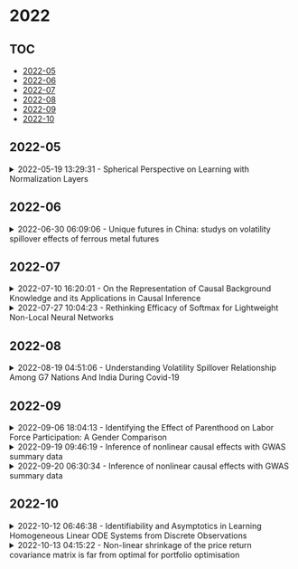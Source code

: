 # 2022

## TOC

- [2022-05](#2022-05)
- [2022-06](#2022-06)
- [2022-07](#2022-07)
- [2022-08](#2022-08)
- [2022-09](#2022-09)
- [2022-10](#2022-10)

## 2022-05

<details>

<summary>2022-05-19 13:29:31 - Spherical Perspective on Learning with Normalization Layers</summary>

- *Simon Roburin, Yann de Mont-Marin, Andrei Bursuc, Renaud Marlet, Patrick Pérez, Mathieu Aubry*

- `2006.13382v3` - [abs](http://arxiv.org/abs/2006.13382v3) - [pdf](http://arxiv.org/pdf/2006.13382v3)

> Normalization Layers (NLs) are widely used in modern deep-learning architectures. Despite their apparent simplicity, their effect on optimization is not yet fully understood. This paper introduces a spherical framework to study the optimization of neural networks with NLs from a geometric perspective. Concretely, the radial invariance of groups of parameters, such as filters for convolutional neural networks, allows to translate the optimization steps on the $L_2$ unit hypersphere. This formulation and the associated geometric interpretation shed new light on the training dynamics. Firstly, the first effective learning rate expression of Adam is derived. Then the demonstration that, in the presence of NLs, performing Stochastic Gradient Descent (SGD) alone is actually equivalent to a variant of Adam constrained to the unit hypersphere, stems from the framework. Finally, this analysis outlines phenomena that previous variants of Adam act on and their importance in the optimization process are experimentally validated.

</details>


## 2022-06

<details>

<summary>2022-06-30 06:09:06 - Unique futures in China: studys on volatility spillover effects of ferrous metal futures</summary>

- *Tingting Cao, Weiqing Sun, Cuiping Sun, Lin Hao*

- `2206.15039v1` - [abs](http://arxiv.org/abs/2206.15039v1) - [pdf](http://arxiv.org/pdf/2206.15039v1)

> Ferrous metal futures have become unique commodity futures with Chinese characteristics. Due to the late listing time, it has received less attention from scholars. Our research focuses on the volatility spillover effects, defined as the intensity of price volatility in financial instruments. We use DCC-GARCH, BEKK-GARCH, and DY(2012) index methods to conduct empirical tests on the volatility spillover effects of the Chinese ferrous metal futures market and other parts of the Chinese commodity futures market, as well as industries related to the steel industry chain in stock markets. It can be seen that there is a close volatility spillover relationship between ferrous metal futures and nonferrous metal futures. Energy futures and chemical futures have a significant transmission effect on the fluctuations of ferrous metals. In addition, ferrous metal futures have a significant spillover effect on the stock index of the steel industry, real estate industry, building materials industry, machinery equipment industry, and household appliance industry. Studying the volatility spillover effect of the ferrous metal futures market can reveal the operating laws of this field and provide ideas and theoretical references for investors to hedge their risks. It shows that the ferrous metal futures market has an essential role as a "barometer" for the Chinese commodity futures market and the stock market.

</details>


## 2022-07

<details>

<summary>2022-07-10 16:20:01 - On the Representation of Causal Background Knowledge and its Applications in Causal Inference</summary>

- *Zhuangyan Fang, Ruiqi Zhao, Yue Liu, Yangbo He*

- `2207.05067v1` - [abs](http://arxiv.org/abs/2207.05067v1) - [pdf](http://arxiv.org/pdf/2207.05067v1)

> Causal background knowledge about the existence or the absence of causal edges and paths is frequently encountered in observational studies. The shared directed edges and links of a subclass of Markov equivalent DAGs refined due to background knowledge can be represented by a causal maximally partially directed acyclic graph (MPDAG). In this paper, we first provide a sound and complete graphical characterization of causal MPDAGs and give a minimal representation of a causal MPDAG. Then, we introduce a novel representation called direct causal clause (DCC) to represent all types of causal background knowledge in a unified form. Using DCCs, we study the consistency and equivalency of causal background knowledge and show that any causal background knowledge set can be equivalently decomposed into a causal MPDAG plus a minimal residual set of DCCs. Polynomial-time algorithms are also provided for checking the consistency, equivalency, and finding the decomposed MPDAG and residual DCCs. Finally, with causal background knowledge, we prove a sufficient and necessary condition to identify causal effects and surprisingly find that the identifiability of causal effects only depends on the decomposed MPDAG. We also develop a local IDA-type algorithm to estimate the possible values of an unidentifiable effect. Simulations suggest that causal background knowledge can significantly improve the identifiability of causal effects.

</details>

<details>

<summary>2022-07-27 10:04:23 - Rethinking Efficacy of Softmax for Lightweight Non-Local Neural Networks</summary>

- *Yooshin Cho, Youngsoo Kim, Hanbyel Cho, Jaesung Ahn, Hyeong Gwon Hong, Junmo Kim*

- `2207.13423v1` - [abs](http://arxiv.org/abs/2207.13423v1) - [pdf](http://arxiv.org/pdf/2207.13423v1)

> Non-local (NL) block is a popular module that demonstrates the capability to model global contexts. However, NL block generally has heavy computation and memory costs, so it is impractical to apply the block to high-resolution feature maps. In this paper, to investigate the efficacy of NL block, we empirically analyze if the magnitude and direction of input feature vectors properly affect the attention between vectors. The results show the inefficacy of softmax operation which is generally used to normalize the attention map of the NL block. Attention maps normalized with softmax operation highly rely upon magnitude of key vectors, and performance is degenerated if the magnitude information is removed. By replacing softmax operation with the scaling factor, we demonstrate improved performance on CIFAR-10, CIFAR-100, and Tiny-ImageNet. In Addition, our method shows robustness to embedding channel reduction and embedding weight initialization. Notably, our method makes multi-head attention employable without additional computational cost.

</details>


## 2022-08

<details>

<summary>2022-08-19 04:51:06 - Understanding Volatility Spillover Relationship Among G7 Nations And India During Covid-19</summary>

- *Avik Das, Dr. Devanjali Nandi Das*

- `2208.09148v1` - [abs](http://arxiv.org/abs/2208.09148v1) - [pdf](http://arxiv.org/pdf/2208.09148v1)

> Purpose: In the context of a COVID pandemic in 2020-21, this paper attempts to capture the interconnectedness and volatility transmission dynamics. The nature of change in volatility spillover effects and time-varying conditional correlation among the G7 countries and India is investigated. Methodology: To assess the volatility spillover effects, the bivariate BEKK and t- DCC (1,1) GARCH (1,1) models have been used. Our research shows how the dynamics of volatility spillover between India and the G7 countries shift before and during COVID-19. Findings: The findings reveal that the extent of volatility spillover has altered during COVID compared to the pre-COVID environment. During this pandemic, a sharp increase in conditional correlation indicates an increase in systematic risk between countries. Originality: The study contributes to a better understanding of the dynamics of volatility spillover between G7 countries and India. Asset managers and foreign corporations can use the changing spillover dynamics to improve investment decisions and implement effective hedging measures to protect their interests. Furthermore, this research will assist financial regulators in assessing market risk in the future owing to crises like as COVID-19.

</details>


## 2022-09

<details>

<summary>2022-09-06 18:04:13 - Identifying the Effect of Parenthood on Labor Force Participation: A Gender Comparison</summary>

- *Seyyed Ali Zeytoon Nejad Moosavian*

- `2209.02743v1` - [abs](http://arxiv.org/abs/2209.02743v1) - [pdf](http://arxiv.org/pdf/2209.02743v1)

> Identifying the factors that influence labor force participation could elucidate how individuals arrive at their labor supply decisions, whose understanding is, in turn, of crucial importance in analyzing how the supply side of the labor market functions. This paper investigates the effect of parenthood status on Labor Force Participation (LFP) decisions using an individual-level fixed-effects identification strategy. The differences across individuals and over time in having or not having children as well as being or not being in the labor force provide the variation needed to assess the association between individuals' LFP behavior and parenthood. Parenthood could have different impacts on mothers than it would on fathers. In order to look at the causal effect of maternity and paternity on LFP separately, the data is disaggregated by gender. To this end, the effect of a change in the parenthood status can be measured using individual-level fixed-effects to account for time-invariant characteristics of individuals becoming a parent. The primary data source used is the National Longitudinal Surveys (NLS). Considering the nature of LFP variable, this paper employs Binary Response Models (BRMs) to estimate LFP equations using individual-level micro data. The findings of the study show that parenthood has a negative overall effect on LFP. However, paternity has a significant positive effect on the likelihood of being in the labor force, whilst maternity has a significant negative impact of LFP. In addition, the results imply that the effect of parenthood on LFP has been fading away over time, regardless of the gender of parents. These two pieces of evidence precisely map onto the theoretical predictions made by the related mainstream economic theories (the traditional neoclassical theory of labor supply as well as Becker's household production model). These results are ...

</details>

<details>

<summary>2022-09-19 09:46:19 - Inference of nonlinear causal effects with GWAS summary data</summary>

- *Ben Dai, Chunlin Li, Haoran Xue, Wei Pan, Xiaotong Shen*

- `2209.08889v1` - [abs](http://arxiv.org/abs/2209.08889v1) - [pdf](http://arxiv.org/pdf/2209.08889v1)

> Large-scale genome-wide association studies (GWAS) have offered an exciting opportunity to discover putative causal genes or risk factors associated with diseases by using SNPs as instrumental variables (IVs). However, conventional approaches assume linear causal relations partly for simplicity and partly for the only availability of GWAS summary data. In this work, we propose a novel model {for transcriptome-wide association studies (TWAS)} to incorporate nonlinear relationships across IVs, an exposure, and an outcome, which is robust against violations of the valid IV assumptions and permits the use of GWAS summary data. We decouple the estimation of a marginal causal effect and a nonlinear transformation, where the former is estimated via sliced inverse regression and a sparse instrumental variable regression, and the latter is estimated by a ratio-adjusted inverse regression. On this ground, we propose an inferential procedure. An application of the proposed method to the ADNI gene expression data and the IGAP GWAS summary data identifies 18 causal genes associated with Alzheimer's disease, including APOE and TOMM40, in addition to 7 other genes missed by two-stage least squares considering only linear relationships. Our findings suggest that nonlinear modeling is required to unleash the power of IV regression for identifying potentially nonlinear gene-trait associations. Accompanying this paper is our Python library nl-causal(https://github.com/nl-causal/nonlinear-causal) that implements the proposed method.

</details>

<details>

<summary>2022-09-20 06:30:34 - Inference of nonlinear causal effects with GWAS summary data</summary>

- *Ben Dai, Chunlin Li, Haoran Xue, Wei Pan, Xiaotong Shen*

- `2209.08889v2` - [abs](http://arxiv.org/abs/2209.08889v2) - [pdf](http://arxiv.org/pdf/2209.08889v2)

> Large-scale genome-wide association studies (GWAS) have offered an exciting opportunity to discover putative causal genes or risk factors associated with diseases by using SNPs as instrumental variables (IVs). However, conventional approaches assume linear causal relations partly for simplicity and partly for the only availability of GWAS summary data. In this work, we propose a novel model {for transcriptome-wide association studies (TWAS)} to incorporate nonlinear relationships across IVs, an exposure, and an outcome, which is robust against violations of the valid IV assumptions and permits the use of GWAS summary data. We decouple the estimation of a marginal causal effect and a nonlinear transformation, where the former is estimated via sliced inverse regression and a sparse instrumental variable regression, and the latter is estimated by a ratio-adjusted inverse regression. On this ground, we propose an inferential procedure. An application of the proposed method to the ADNI gene expression data and the IGAP GWAS summary data identifies 18 causal genes associated with Alzheimer's disease, including APOE and TOMM40, in addition to 7 other genes missed by two-stage least squares considering only linear relationships. Our findings suggest that nonlinear modeling is required to unleash the power of IV regression for identifying potentially nonlinear gene-trait associations. Accompanying this paper is our Python library nl-causal(https://github.com/nl-causal/nonlinear-causal) that implements the proposed method.

</details>


## 2022-10

<details>

<summary>2022-10-12 06:46:38 - Identifiability and Asymptotics in Learning Homogeneous Linear ODE Systems from Discrete Observations</summary>

- *Yuanyuan Wang, Wei Huang, Mingming Gong, Xi Geng, Tongliang Liu, Kun Zhang, Dacheng Tao*

- `2210.05955v1` - [abs](http://arxiv.org/abs/2210.05955v1) - [pdf](http://arxiv.org/pdf/2210.05955v1)

> Ordinary Differential Equations (ODEs) have recently gained a lot of attention in machine learning. However, the theoretical aspects, e.g., identifiability and asymptotic properties of statistical estimation are still obscure. This paper derives a sufficient condition for the identifiability of homogeneous linear ODE systems from a sequence of equally-spaced error-free observations sampled from a single trajectory. When observations are disturbed by measurement noise, we prove that under mild conditions, the parameter estimator based on the Nonlinear Least Squares (NLS) method is consistent and asymptotic normal with $n^{-1/2}$ convergence rate. Based on the asymptotic normality property, we construct confidence sets for the unknown system parameters and propose a new method to infer the causal structure of the ODE system, i.e., inferring whether there is a causal link between system variables. Furthermore, we extend the results to degraded observations, including aggregated and time-scaled ones. To the best of our knowledge, our work is the first systematic study of the identifiability and asymptotic properties in learning linear ODE systems. We also construct simulations with various system dimensions to illustrate the established theoretical results.

</details>

<details>

<summary>2022-10-13 04:15:22 - Non-linear shrinkage of the price return covariance matrix is far from optimal for portfolio optimisation</summary>

- *Christian Bongiorno, Damien Challet*

- `2112.07521v2` - [abs](http://arxiv.org/abs/2112.07521v2) - [pdf](http://arxiv.org/pdf/2112.07521v2)

> Portfolio optimization requires sophisticated covariance estimators that are able to filter out estimation noise. Non-linear shrinkage is a popular estimator based on how the Oracle eigenvalues can be computed using only data from the calibration window. Contrary to common belief, NLS is not optimal for portfolio optimization because it does not minimize the right cost function when the asset dependence structure is non-stationary. We instead derive the optimal target. Using historical data, we quantify by how much NLS can be improved. Our findings reopen the question of how to build the covariance matrix estimator for portfolio optimization in realistic conditions.

</details>

